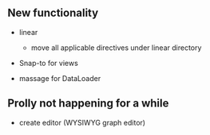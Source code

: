 ## New functionality
* linear 
	* move all applicable directives under linear directory

* Snap-to for views
* massage for DataLoader

## Prolly not happening for a while
* create editor (WYSIWYG graph editor)
